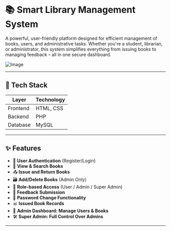 # 📚 Smart Library Management System

A powerful, user-friendly platform designed for efficient management of books, users, and administrative tasks. Whether you're a student, librarian, or administrator, this system simplifies everything from issuing books to managing feedback – all in one secure dashboard.

![Image](https://drive.google.com/uc?export=view&id=1IMs8qitV7WTPWVe7Sna3y0T4lTnhmVmp)



---

## 🔧 Tech Stack

| Layer       | Technology       |
|-------------|------------------|
| Frontend    | HTML, CSS        |
| Backend     | PHP              |
| Database    | MySQL            |

---

## ✨ Features

- 🔐 **User Authentication** (Register/Login)
- 📘 **View & Search Books**
- 📤 **Issue and Return Books**
- 🗃️ **Add/Delete Books** (Admin Only)
- 👥 **Role-based Access** (User / Admin / Super Admin)
- 💬 **Feedback Submission**
- 🔄 **Password Change Functionality**
- 📊 **Issued Book Records**
- 🧹 **Admin Dashboard: Manage Users & Books**
- 🛠️ **Super Admin: Full Control Over Admins**

---



